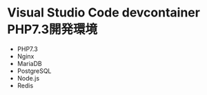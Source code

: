 # Visual Studio Code devcontainer PHP7.3開発環境

* PHP7.3
* Nginx
* MariaDB
* PostgreSQL
* Node.js
* Redis
